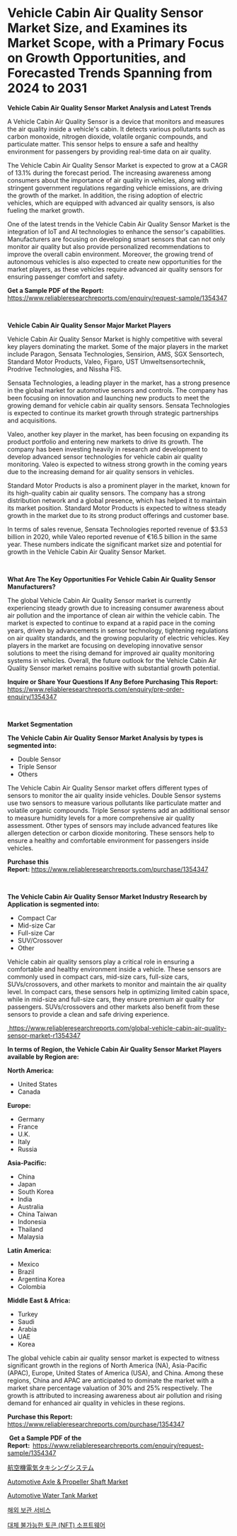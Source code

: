 <p><h1>Vehicle Cabin Air Quality Sensor Market Size, and Examines its Market Scope, with a Primary Focus on Growth Opportunities, and Forecasted Trends Spanning from 2024 to 2031</h1></p><p><strong>Vehicle Cabin Air Quality Sensor Market Analysis and Latest Trends</strong></p>
<p><p>A Vehicle Cabin Air Quality Sensor is a device that monitors and measures the air quality inside a vehicle's cabin. It detects various pollutants such as carbon monoxide, nitrogen dioxide, volatile organic compounds, and particulate matter. This sensor helps to ensure a safe and healthy environment for passengers by providing real-time data on air quality.</p><p>The Vehicle Cabin Air Quality Sensor Market is expected to grow at a CAGR of 13.1% during the forecast period. The increasing awareness among consumers about the importance of air quality in vehicles, along with stringent government regulations regarding vehicle emissions, are driving the growth of the market. In addition, the rising adoption of electric vehicles, which are equipped with advanced air quality sensors, is also fueling the market growth.</p><p>One of the latest trends in the Vehicle Cabin Air Quality Sensor Market is the integration of IoT and AI technologies to enhance the sensor's capabilities. Manufacturers are focusing on developing smart sensors that can not only monitor air quality but also provide personalized recommendations to improve the overall cabin environment. Moreover, the growing trend of autonomous vehicles is also expected to create new opportunities for the market players, as these vehicles require advanced air quality sensors for ensuring passenger comfort and safety.</p></p>
<p><strong>Get a Sample PDF of the Report:&nbsp;</strong> <a href="https://www.reliableresearchreports.com/enquiry/request-sample/1354347">https://www.reliableresearchreports.com/enquiry/request-sample/1354347</a></p>
<p>&nbsp;</p>
<p><strong>Vehicle Cabin Air Quality Sensor Major Market Players</strong></p>
<p><p>Vehicle Cabin Air Quality Sensor Market is highly competitive with several key players dominating the market. Some of the major players in the market include Paragon, Sensata Technologies, Sensirion, AMS, SGX Sensortech, Standard Motor Products, Valeo, Figaro, UST Umweltsensortechnik, Prodrive Technologies, and Nissha FIS.</p><p>Sensata Technologies, a leading player in the market, has a strong presence in the global market for automotive sensors and controls. The company has been focusing on innovation and launching new products to meet the growing demand for vehicle cabin air quality sensors. Sensata Technologies is expected to continue its market growth through strategic partnerships and acquisitions.</p><p>Valeo, another key player in the market, has been focusing on expanding its product portfolio and entering new markets to drive its growth. The company has been investing heavily in research and development to develop advanced sensor technologies for vehicle cabin air quality monitoring. Valeo is expected to witness strong growth in the coming years due to the increasing demand for air quality sensors in vehicles.</p><p>Standard Motor Products is also a prominent player in the market, known for its high-quality cabin air quality sensors. The company has a strong distribution network and a global presence, which has helped it to maintain its market position. Standard Motor Products is expected to witness steady growth in the market due to its strong product offerings and customer base.</p><p>In terms of sales revenue, Sensata Technologies reported revenue of $3.53 billion in 2020, while Valeo reported revenue of €16.5 billion in the same year. These numbers indicate the significant market size and potential for growth in the Vehicle Cabin Air Quality Sensor Market.</p></p>
<p>&nbsp;</p>
<p><strong>What Are The Key Opportunities For Vehicle Cabin Air Quality Sensor Manufacturers?</strong></p>
<p><p>The global Vehicle Cabin Air Quality Sensor market is currently experiencing steady growth due to increasing consumer awareness about air pollution and the importance of clean air within the vehicle cabin. The market is expected to continue to expand at a rapid pace in the coming years, driven by advancements in sensor technology, tightening regulations on air quality standards, and the growing popularity of electric vehicles. Key players in the market are focusing on developing innovative sensor solutions to meet the rising demand for improved air quality monitoring systems in vehicles. Overall, the future outlook for the Vehicle Cabin Air Quality Sensor market remains positive with substantial growth potential.</p></p>
<p><strong>Inquire or Share Your Questions If Any Before Purchasing This Report:</strong> <a href="https://www.reliableresearchreports.com/enquiry/pre-order-enquiry/1354347">https://www.reliableresearchreports.com/enquiry/pre-order-enquiry/1354347</a></p>
<p>&nbsp;</p>
<p><strong>Market Segmentation</strong></p>
<p><strong>The Vehicle Cabin Air Quality Sensor Market Analysis by types is segmented into:</strong></p>
<p><ul><li>Double Sensor</li><li>Triple Sensor</li><li>Others</li></ul></p>
<p><p>The Vehicle Cabin Air Quality Sensor market offers different types of sensors to monitor the air quality inside vehicles. Double Sensor systems use two sensors to measure various pollutants like particulate matter and volatile organic compounds. Triple Sensor systems add an additional sensor to measure humidity levels for a more comprehensive air quality assessment. Other types of sensors may include advanced features like allergen detection or carbon dioxide monitoring. These sensors help to ensure a healthy and comfortable environment for passengers inside vehicles.</p></p>
<p><strong>Purchase this Report:&nbsp;</strong><a href="https://www.reliableresearchreports.com/purchase/1354347">https://www.reliableresearchreports.com/purchase/1354347</a></p>
<p>&nbsp;</p>
<p><strong>The Vehicle Cabin Air Quality Sensor Market Industry Research by Application is segmented into:</strong></p>
<p><ul><li>Compact Car</li><li>Mid-size Car</li><li>Full-size Car</li><li>SUV/Crossover</li><li>Other</li></ul></p>
<p><p>Vehicle cabin air quality sensors play a critical role in ensuring a comfortable and healthy environment inside a vehicle. These sensors are commonly used in compact cars, mid-size cars, full-size cars, SUVs/crossovers, and other markets to monitor and maintain the air quality level. In compact cars, these sensors help in optimizing limited cabin space, while in mid-size and full-size cars, they ensure premium air quality for passengers. SUVs/crossovers and other markets also benefit from these sensors to provide a clean and safe driving experience.</p></p>
<p><a href="https://www.reliableresearchreports.com/global-vehicle-cabin-air-quality-sensor-market-r1354347">&nbsp;https://www.reliableresearchreports.com/global-vehicle-cabin-air-quality-sensor-market-r1354347</a></p>
<p><strong>In terms of Region, the Vehicle Cabin Air Quality Sensor Market Players available by Region are:</strong></p>
<p>
    <p> <strong> North America: </strong>
        <ul>
            <li>United States</li>
            <li>Canada</li>
        </ul>
        </p> 
    <p> <strong> Europe: </strong>
        <ul>
            <li>Germany</li>
            <li>France</li>
            <li>U.K.</li>
            <li>Italy</li>
            <li>Russia</li>
        </ul>
        </p> 
    <p> <strong> Asia-Pacific: </strong>
        <ul>
            <li>China</li>
            <li>Japan</li>
            <li>South Korea</li>
            <li>India</li>
            <li>Australia</li>
            <li>China Taiwan</li>
            <li>Indonesia</li>
            <li>Thailand</li>
            <li>Malaysia</li>
        </ul>
        </p> 
    <p> <strong> Latin America: </strong>
        <ul>
            <li>Mexico</li>
            <li>Brazil</li>
            <li>Argentina Korea</li>
            <li>Colombia</li>
        </ul>
        </p> 
    <p> <strong> Middle East & Africa: </strong>
        <ul>
            <li>Turkey</li>
            <li>Saudi</li>
            <li>Arabia</li>
            <li>UAE</li>
            <li>Korea</li>
        </ul>
    </p>
    </p>
<p><p>The global vehicle cabin air quality sensor market is expected to witness significant growth in the regions of North America (NA), Asia-Pacific (APAC), Europe, United States of America (USA), and China. Among these regions, China and APAC are anticipated to dominate the market with a market share percentage valuation of 30% and 25% respectively. The growth is attributed to increasing awareness about air pollution and rising demand for enhanced air quality in vehicles in these regions.</p></p>
<p><strong>Purchase this Report: </strong><a href="https://www.reliableresearchreports.com/purchase/1354347">https://www.reliableresearchreports.com/purchase/1354347</a></p>
<p>&nbsp;<strong>Get a Sample PDF of the Report:&nbsp;&nbsp;</strong><a href="https://www.reliableresearchreports.com/enquiry/request-sample/1354347">https://www.reliableresearchreports.com/enquiry/request-sample/1354347</a></p>
<p><strong></strong></p>
<p><p><a href="https://github.com/LuzHills1972/Market-Research-Report-List-1/blob/main/8512321128126.md">航空機電気タキシングシステム</a></p><p><a href="https://github.com/niyotibauri9/Market-Research-Report-List-1/blob/main/automotive-axle-propeller-shaft-market.md">Automotive Axle & Propeller Shaft Market</a></p><p><a href="https://github.com/ajiariaa/Market-Research-Report-List-1/blob/main/automotive-water-tank-market.md">Automotive Water Tank Market</a></p><p><a href="https://github.com/Tristiarton768456/Market-Research-Report-List-2/blob/main/3994997115293.md">해외 보관 서비스</a></p><p><a href="https://github.com/vsoq0zknh59/Market-Research-Report-List-2/blob/main/6671540115292.md">대체 불가능한 토큰 (NFT) 소프트웨어</a></p></p>